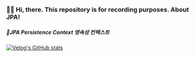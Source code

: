 ### 👋🏻 Hi, there. This repository is for recording purposes. About JPA!

##### 📁JPA Persistence Context 영속성 컨텍스트<br>
[![Velog's GitHub stats](https://velog-readme-stats.vercel.app/api/badge?name=PersistenceContext)](https://velog.io/@jnissi92/JPAPersistenceContext)

